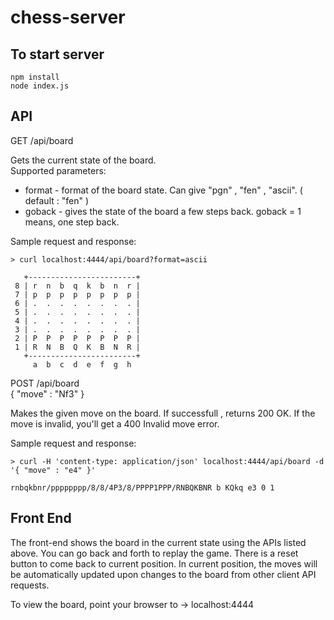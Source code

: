 # chess-server

## To start server

```
npm install
node index.js
```

## API

GET /api/board

Gets the current state of the board.  
Supported parameters:  
  * format - format of the board state. Can give "pgn" , "fen" , "ascii". ( default : "fen" )   
  * goback - gives the state of the board a few steps back. goback = 1 means, one step back.
  
Sample request and response:
```
> curl localhost:4444/api/board?format=ascii

   +------------------------+
 8 | r  n  b  q  k  b  n  r |
 7 | p  p  p  p  p  p  p  p |
 6 | .  .  .  .  .  .  .  . |
 5 | .  .  .  .  .  .  .  . |
 4 | .  .  .  .  .  .  .  . |
 3 | .  .  .  .  .  .  .  . |
 2 | P  P  P  P  P  P  P  P |
 1 | R  N  B  Q  K  B  N  R |
   +------------------------+
     a  b  c  d  e  f  g  h

```

POST /api/board   
{
  "move" : "Nf3"
}

Makes the given move on the board. If successfull , returns 200 OK.
If the move is invalid, you'll get a 400 Invalid move error.

Sample request and response:
```
> curl -H 'content-type: application/json' localhost:4444/api/board -d '{ "move" : "e4" }'

rnbqkbnr/pppppppp/8/8/4P3/8/PPPP1PPP/RNBQKBNR b KQkq e3 0 1
```

## Front End
The front-end shows the board in the current state using the APIs listed above. You can go back and forth to replay the game.
There is a reset button to come back to current position. 
In current position, the moves will be automatically updated upon changes to the board from other client API requests.

To view the board, point your browser to -> localhost:4444
